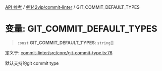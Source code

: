 [API 参考](../wiki/Home) / [@142vip/commit-linter](../wiki/@142vip.commit-linter) / GIT\_COMMIT\_DEFAULT\_TYPES

# 变量: GIT\_COMMIT\_DEFAULT\_TYPES

> `const` **GIT\_COMMIT\_DEFAULT\_TYPES**: `string`\[]

定义于: [commit-linter/src/core/git-commit-type.ts:76](https://github.com/142vip/core-x/blob/5281e59d2cdd2de59e1ea761d17ed7fe118d1e60/packages/commit-linter/src/core/git-commit-type.ts#L76)

默认支持的git commit type
